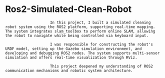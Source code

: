 # Ros2-Simulated-Clean-Robot
                        In this project, I built a simulated cleaning robot system using the ROS2 platform, supporting real-time mapping. The system integrates slam_toolbox to perform online SLAM, allowing the robot to navigate while being controlled via keyboard input.
                        
                        I was responsible for constructing the robot's URDF model, setting up the Gazebo simulation environment, and developing and debugging ROS2 nodes. The system supports multi-sensor simulation and offers real-time visualization through RViz.
                        
                        This project deepened my understanding of ROS2 communication mechanisms and robotic system architecture.
